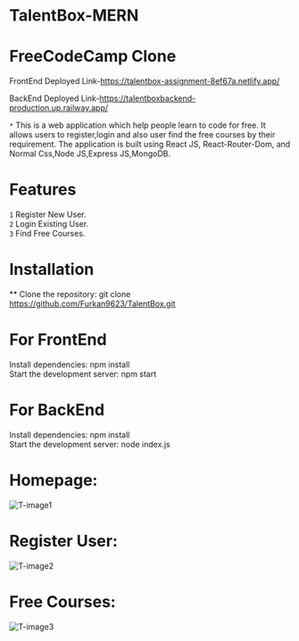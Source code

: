 # TalentBox-MERN


# FreeCodeCamp Clone

 FrontEnd Deployed Link-https://talentbox-assignment-8ef67a.netlify.app/


 BackEnd Deployed Link-https://talentboxbackend-production.up.railway.app/


`*` This is a web application which help people learn to code for free. It allows users to register,login and also user find the free courses by their requirement. The application is built using React JS, React-Router-Dom, and Normal Css,Node JS,Express JS,MongoDB.


# Features
`1` Register New User. <br>
`2` Login Existing User. <br>
`3` Find Free Courses.
 
 
# Installation

** Clone the repository: git clone https://github.com/Furkan9623/TalentBox.git

# For FrontEnd
 Install dependencies: npm install <br>
 Start the development server: npm start
 
# For BackEnd
 Install dependencies: npm install <br>
 Start the development server: node index.js
 
 
# Homepage:
  
 
 ![T-image1](https://user-images.githubusercontent.com/109727423/232891830-abcbbaf4-886a-4d07-973f-5e173ed664f5.jpg)
 
 # Register User:
 
 
 ![T-image2](https://user-images.githubusercontent.com/109727423/232894307-b4de2dd2-c267-479a-8863-a8b70a26f2a0.jpg)
 
 
 # Free Courses:

 
 ![T-image3](https://user-images.githubusercontent.com/109727423/232894437-b73a23c5-0592-4f1c-8a20-fce5c3da039c.jpg)

